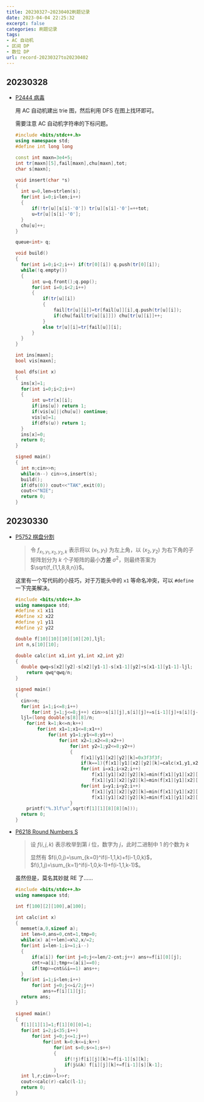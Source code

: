 ```yaml
---
title: 20230327~20230402刷题记录
date: 2023-04-04 22:25:32
excerpt: false
categories: 刷题记录
tags: 
- AC 自动机
- 区间 DP
- 数位 DP
url: record-20230327to20230402
---
```


## 20230328

- [P2444 病毒](https://www.luogu.com.cn/problem/P2444)

  用 AC 自动机建出 trie 图，然后利用 DFS 在图上找环即可。

  需要注意 AC 自动机字符串的下标问题。

  ```cpp
  #include <bits/stdc++.h>
  using namespace std;
  #define int long long
  
  const int maxn=3e4+5;
  int tr[maxn][5],fail[maxn],chu[maxn],tot;
  char s[maxn];
  
  void insert(char *s)
  {
  	int u=0,len=strlen(s);
  	for(int i=0;i<len;i++)
  	{
  		if(!tr[u][s[i]-'0']) tr[u][s[i]-'0']=++tot;
  		u=tr[u][s[i]-'0'];
  	}
  	chu[u]++;
  }
  
  queue<int> q;
  
  void build()
  {
  	for(int i=0;i<2;i++) if(tr[0][i]) q.push(tr[0][i]);
  	while(!q.empty())
  	{
  		int u=q.front();q.pop();
  		for(int i=0;i<2;i++)
  		{
  			if(tr[u][i]) 
  			{
  				fail[tr[u][i]]=tr[fail[u]][i],q.push(tr[u][i]);
  				if(chu[fail[tr[u][i]]]) chu[tr[u][i]]++;
  			}
  			else tr[u][i]=tr[fail[u]][i];
  		}
  	}
  }
  
  int ins[maxn];
  bool vis[maxn];
  
  bool dfs(int x)
  {
  	ins[x]=1;
  	for(int i=0;i<2;i++)
  	{
  		int u=tr[x][i];
  		if(ins[u]) return 1;
  		if(vis[u]||chu[u]) continue;
  		vis[u]=1;
  		if(dfs(u)) return 1;
  	}
  	ins[x]=0;
  	return 0;
  } 
  
  signed main()
  {
  	int n;cin>>n;
  	while(n--) cin>>s,insert(s);
  	build();
  	if(dfs(0)) cout<<"TAK",exit(0);
  	cout<<"NIE";
  	return 0;
  }
  ```

## 20230330

- [P5752 棋盘分割](https://www.luogu.com.cn/problem/P5752)

  > 令 $f_{x_1,y_1,x_2,y_2,k}$ 表示将以 $(x_1,y_1)$ 为左上角，以 $(x_2,y_2)$ 为右下角的子矩阵划分为 $k$ 个子矩阵的最小**方差** $\sigma^2$，则最终答案为 $\sqrt{f_{1,1,8,8,n}}$。

  这里有一个写代码的小技巧，对于万能头中的 `x1` 等命名冲突，可以 `#define` 一下完美解决。

  ```cpp
  #include <bits/stdc++.h>
  using namespace std;
  #define x1 x11
  #define x2 x22
  #define y1 y11
  #define y2 y22
  
  double f[10][10][10][10][20],ljl;
  int n,s[10][10];
  
  double calc(int x1,int y1,int x2,int y2)
  {
  	double qwq=s[x2][y2]-s[x2][y1-1]-s[x1-1][y2]+s[x1-1][y1-1]-ljl;
      return qwq*qwq/n;
  }
  
  signed main()
  {
  	cin>>n;
  	for(int i=1;i<=8;i++)
  		for(int j=1;j<=8;j++) cin>>s[i][j],s[i][j]+=s[i-1][j]+s[i][j-1]-s[i-1][j-1];
  	ljl=(long double)s[8][8]/n;
      for(int k=1;k<=n;k++)
          for(int x1=1;x1<=8;x1++)
              for(int y1=1;y1<=8;y1++)
                  for(int x2=1;x2<=8;x2++)
                      for(int y2=1;y2<=8;y2++)
                      {
                          f[x1][y1][x2][y2][k]=0x3f3f3f;
                          if(k==1){f[x1][y1][x2][y2][k]=calc(x1,y1,x2,y2);continue;}
                          for(int i=x1;i<x2;i++)
                              f[x1][y1][x2][y2][k]=min(f[x1][y1][x2][y2][k],f[x1][y1][i][y2][k-1]+calc(i+1,y1,x2,y2)),
                              f[x1][y1][x2][y2][k]=min(f[x1][y1][x2][y2][k],f[i+1][y1][x2][y2][k-1]+calc(x1,y1,i,y2));
                          for(int i=y1;i<y2;i++)
                              f[x1][y1][x2][y2][k]=min(f[x1][y1][x2][y2][k],f[x1][y1][x2][i][k-1]+calc(x1,i+1,x2,y2)),
                              f[x1][y1][x2][y2][k]=min(f[x1][y1][x2][y2][k],f[x1][i+1][x2][y2][k-1]+calc(x1,y1,x2,i));
                      }
      printf("%.3lf\n",sqrt(f[1][1][8][8][n]));
  	return 0;
  }
  ```


- [P6218 Round Numbers S](https://www.luogu.com.cn/problem/P6218)

  >设 $f(i,j,k)$ 表示枚举到第 $i$ 位，数字为 $j$，此时二进制中 $1$ 的个数为 $k$
  >
  >显然有 $f(i,0,j)=\sum_{k=0}^if(i-1,1,k)+f(i-1,0,k)$，$f(i,1,j)=\sum_{k=1}^if(i-1,0,k-1)+f(i-1,1,k-1)$。
  
  虽然但是，莫名其妙就 RE 了……
  
  ```cpp
  #include <bits/stdc++.h>
  using namespace std;
  
  int f[100][2][100],a[100];
  
  int calc(int x)
  {
  	memset(a,0,sizeof a);
  	int len=0,ans=0,cnt=1,tmp=0;
  	while(x) a[++len]=x%2,x/=2;
  	for(int i=len-1;i>=1;i--)
  	{
  		if(a[i]) for(int j=0;j<=len/2-cnt;j++) ans+=f[i][0][j];
  		cnt+=a[i];tmp+=(a[i]==0);
  		if(tmp>=cnt&&i==1) ans++;
  	}
  	for(int i=1;i<len;i++)
  		for(int j=0;j<=i/2;j++)
  		    ans+=f[i][1][j];
  	return ans;
  }
  
  signed main()
  {
  	f[1][1][1]=1;f[1][0][0]=1;
  	for(int i=2;i<35;i++)
  		for(int j=0;j<=1;j++)
  			for(int k=0;k<=i;k++)
  				for(int s=0;s<=1;s++)
  				{
  					if(!j)f[i][j][k]+=f[i-1][s][k];
  					if(j&&k) f[i][j][k]+=f[i-1][s][k-1];
  				}	
  	int l,r;cin>>l>>r;
  	cout<<calc(r)-calc(l-1); 
  	return 0;
  }
  ```

  
